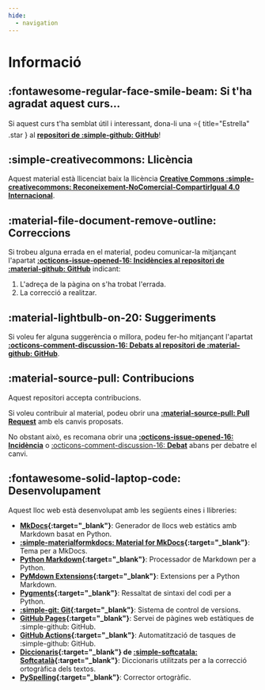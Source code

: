 ```yaml
---
hide:
  - navigation
---
```


# Informació

## :fontawesome-regular-face-smile-beam: Si t'ha agradat aquest curs...
Si aquest curs t'ha semblat útil i interessant,
dona-li una :star:{ title="Estrella" .star }
al [__repositori de :simple-github: GitHub__][curs-git]!

  [curs-git]: https://github.com/joapuiib/curs-git


## :simple-creativecommons: Llicència
Aquest material està llicenciat baix la llicència
[__Creative Commons :simple-creativecommons: Reconeixement-NoComercial-CompartirIgual 4.0 Internacional__][license].

[license]: https://creativecommons.org/licenses/by-nc-sa/4.0/deed.ca


## :material-file-document-remove-outline: Correccions
Si trobeu alguna errada en el material, podeu comunicar-la mitjançant l'apartat
[__:octicons-issue-opened-16: Incidències al repositori de :material-github: GitHub__][Issues] indicant:

  [Issues]: https://github.com/joapuiib/curs-git/issues

1. L'adreça de la pàgina on s'ha trobat l'errada.
2. La correcció a realitzar.


## :material-lightbulb-on-20: Suggeriments
Si voleu fer alguna suggerència o millora, podeu fer-ho mitjançant l'apartat
[__:octicons-comment-discussion-16: Debats al repositori de :material-github: GitHub__][Discussions].

  [Discussions]: https://github.com/joapuiib/curs-git/discussions

## :material-source-pull: Contribucions
Aquest repositori accepta contribucions.

Si voleu contribuir al material,
podeu obrir una __[:material-source-pull: Pull Request][pr]__ amb els canvis proposats.

  [pr]: https://github.com/joapuiib/curs-git/pulls

No obstant això, es recomana obrir una [__:octicons-issue-opened-16: Incidència__][Issues]
o [:octicons-comment-discussion-16: __Debat__][Discussions] abans per debatre el canvi.


## :fontawesome-solid-laptop-code: Desenvolupament
Aquest lloc web està desenvolupat amb les següents eines i llibreries:

- __[MkDocs](https://www.mkdocs.org/){:target="_blank"}__: Generador de llocs web estàtics amb Markdown basat en Python.
- __[:simple-materialformkdocs: Material for MkDocs](https://squidfunk.github.io/mkdocs-material/){:target="_blank"}__: Tema per a MkDocs.
- __[Python Markdown](https://python-markdown.github.io/){:target="_blank"}__: Processador de Markdown per a Python.
- __[PyMdown Extensions](https://facelessuser.github.io/pymdown-extensions/){:target="_blank"}__: Extensions per a Python Markdown.
- __[Pygments](https://pygments.org/){:target="_blank"}__: Ressaltat de sintaxi del codi per a Python.
- __[:simple-git: Git](https://git-scm.com/){:target="_blank"}__: Sistema de control de versions.
- __[GitHub Pages](https://pages.github.com/){:target="_blank"}__: Servei de pàgines web estàtiques de :simple-github: GitHub.
- __[GitHub Actions](https://github.com/features/actions){:target="_blank"}__: Automatització de tasques de :simple-github: GitHub.
- __[Diccionaris](https://github.com/Softcatala/catalan-dict-tools){:target="_blank"} de [:simple-softcatala: Softcatalà](https://www.softcatala.org/){:target="_blank"}__:
    Diccionaris utilitzats per a la correcció ortogràfica dels textos.
- __[PySpelling](https://facelessuser.github.io/pyspelling/){:target="_blank"}__: Corrector ortogràfic.

